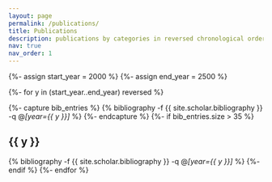 ```yaml
---
layout: page
permalink: /publications/
title: Publications
description: publications by categories in reversed chronological order. generated by jekyll-scholar.
nav: true
nav_order: 1
---
```

<!-- _pages/publications.md -->
<div class="publications">

{%- assign start_year = 2000 %}
{%- assign end_year = 2500 %}

{%- for y in (start_year..end_year) reversed %}

  {%- capture bib_entries %}
    {% bibliography -f {{ site.scholar.bibliography }} -q @*[year={{ y }}]* %}
  {%- endcapture %}
  {%- if bib_entries.size > 35 %}
    <h2 class="year">{{ y }}</h2>
    {% bibliography -f {{ site.scholar.bibliography }} -q @*[year={{ y }}]* %}
  {%- endif %}
{%- endfor %}

</div>